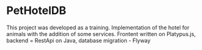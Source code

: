 # PetHotelDB
This project was developed as a training. Implementation of the hotel for animals with the addition of some services. Frontent written on Platypus.js, backend = RestApi on Java, database migration - Flyway
